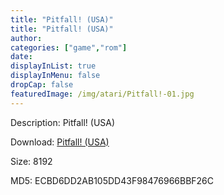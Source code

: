 ```yaml
---
title: "Pitfall! (USA)"
title: "Pitfall! (USA)"
author: 
categories: ["game","rom"]
date: 
displayInList: true
displayInMenu: false
dropCap: false
featuredImage: /img/atari/Pitfall!-01.jpg
---
```


Description: Pitfall! (USA)

Download: <a href="https://kknackGearCT.ctfile.com/fs/2629127-327667867" target = "_blank" rel = "nofollow" > Pitfall! (USA)</a>

Size: 8192

MD5: ECBD6DD2AB105DD43F98476966BBF26C

